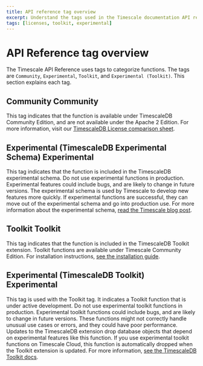 ```yaml
---
title: API reference tag overview
excerpt: Understand the tags used in the Timescale documentation API references
tags: [licenses, toolkit, experimental]
---
```


# API Reference tag overview
The Timescale API Reference uses tags to categorize functions. The tags are `Community`, 
`Experimental`, `Toolkit`, and `Experimental (Toolkit)`. This section explains each tag.

## Community <tag type="community">Community</tag>
This tag indicates that the function is available under TimescaleDB Community 
Edition, and are not available under the Apache 2 Edition. For more information, 
visit our [TimescaleDB License comparison sheet][tsl-comparison].

## Experimental (TimescaleDB Experimental Schema) <tag type="experimental">Experimental</tag>
This tag indicates that the function is included in the TimescaleDB experimental schema. 
Do not use experimental functions in production. Experimental features could include bugs, 
and are likely to change in future versions. The experimental schema is used by Timescale 
to develop new features more quickly. If experimental functions are successful, 
they can move out of the experimental schema and go into production use. For more 
information about the experimental schema, [read the Timescale blog post][experimental-blog].

## Toolkit <tag type="toolkit">Toolkit</tag>
This tag indicates that the function is included in the TimescaleDB Toolkit extension. 
Toolkit functions are available under Timescale Community Edition. 
For installation instructions, [see the installation guide][toolkit-install].

## Experimental (TimescaleDB Toolkit) <tag type="experimental-toolkit">Experimental</tag>
This tag is used with the Toolkit tag. It indicates a Toolkit function that is under 
active development. Do not use experimental toolkit functions in production. 
Experimental toolkit functions could include bugs, and are likely to change in future versions. 
These functions might not correctly handle unusual use cases or errors, and they 
could have poor performance. Updates to the TimescaleDB extension drop database 
objects that depend on experimental features like this function. If you use experimental 
toolkit functions on Timescale Cloud, this function is automatically dropped when the 
Toolkit extension is updated. For more information, [see the TimescaleDB Toolkit docs][toolkit-docs].

[tsl-comparison]: /timescaledb/:currentVersion:/timescaledb-edition-comparison/
[toolkit-install]: /timescaledb/:currentVersion:/how-to-guides/hyperfunctions/install-toolkit/
[toolkit-docs]: https://github.com/timescale/timescaledb-toolkit/tree/main/docs#a-note-on-tags-
[experimental-blog]: https://blog.timescale.com/blog/move-fast-but-dont-break-things-introducing-the-experimental-schema-with-new-experimental-features-in-timescaledb-2-4/
